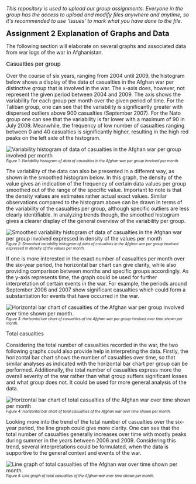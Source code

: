 <span style="font-style: italic;">This repository is used to upload our group assignments.
Everyone in the group has the access to upload and modify files anywhere and anytime, so it's recommended to use 'Issues' to mark what you have done to the file.</span>


<td style="text-align: center"><span style="font-size: 20px;font-weight: bold;">Assignment 2 Explanation of Graphs and Data</span> <br>

The following section will elaborate on several graphs and associated data from war logs of the war in Afghanistan. 

<td style="text-align: left;"><span style="font-weight: 450; font-size: 15px;">Casualties per group</span></td> 

Over the course of six years, ranging from 2004 until 2009, the histogram below shows a display of the data of casualties in the Afghan war per distinctive group that is involved in the war. The x-axis does, however, not represent the given period between 2004 and 2009. The axis shows the variability for each group per month over the given period of time. For the Taliban group, one can see that the variability is significantly greater with dispersed outliers above 900 casualties (September 2007). For the Nato group one can see that the variability is far lower with a maximum of 90 in July 2009. Meanwhile, the frequency of low number of casualties ranging between 0 and 40 casualties is significantly higher, resulting in the high red peaks on the left side of the histogram. 


<img src="images/Figure1.png" alt="Variability histogram of data of casualties in the Afghan war per group involved per month" />
<td style="text-align: center"><span style="font-style: italic;font-size: 10px;">Figure 1: Variability histogram of data of casualties in the Afghan war per group involved per month. </span></td>

The variability of the data can also be presented in a different way, as shown in the smoothed histogram below. In this graph, the density of the value gives an indication of the frequency of certain data values per group smoothed out of the range of the specific value. Important to note is that the density values are estimates rather actual exact values. Similar observations compared to the histogram above can be drawn in terms of the variability of the casualties per group, although specific outliers are less clearly identifiable. In analyzing trends though, the smoothed histogram gives a clearer display of the general overview of the variability per group. 

 
<img src="images/Figure2.png" alt="Smoothed variability histogram of data of casualties in the Afghan war per group involved expressed in density of the values per month" />
<td style="text-align: center"><span style="font-style: italic;font-size: 10px;">Figure 2: Smoothed variability histogram of data of casualties in the Afghan war per group involved expressed in density of the values per month. </span></td>

 

If one is more interested in the exact number of casualties per month over the six-year period, the horizontal bar chart can give clarity, while also providing comparison between months and specific groups accordingly. As the y-axis represents time, the graph could be used for further interpretation of certain events in the war. For example, the periods around September 2006 and 2007 show significant casualties which could form a substantiation for events that have occurred in the war.  


<img src="images/Figure3.png" alt="Horizontal bar chart of casualties of the Afghan war per group involved over time shown per month." />
<td style="text-align: center"><span style="font-style: italic;font-size: 10px;">Figure 3: Horizontal bar chart of casualties of the Afghan war per group involved over time shown per month. </span></td>

Total casualties 

Considering the total number of casualties recorded in the war, the two following graphs could also provide help in interpreting the data. Firstly, the horizontal bar chart shows the number of casualties over time, so that similar analyses as indicated with the horizontal bar chart per group can be performed. Additionally, the total number of casualties express more the overall severity of the war rather than what group suffers significant losses and what group does not. It could be used for more general analysis of the data. 


<img src="images/Figure4.png" alt="Horizontal bar chart of total casualties of the Afghan war over time shown per month" />
<td style="text-align: center"><span style="font-style: italic;font-size: 10px;">Figure 4: Horizontal bar chart of total casualties of the Afghan war over time shown per month. </span></td>

Looking more into the trend of the total number of casualties over the six-year period, the line graph could give more clarity. One can see that the total number of casualties generally increases over time with mostly peaks during summer in the years between 2006 and 2009. Considering this trend, several interpretations could be formulated, when the data is supportive to the general context and events of the war. 


<img src="images/Figure5.png" alt="Line graph of total casualties of the Afghan war over time shown per month." />
<td style="text-align: center"><span style="font-style: italic;font-size: 10px;">Figure 5: Line graph of total casualties of the Afghan war over time shown per month. </span></td>

 
